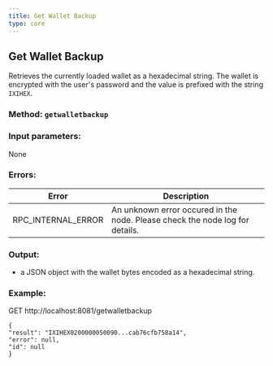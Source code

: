 ```yaml
---
title: Get Wallet Backup
type: core
---
```

## Get Wallet Backup
Retrieves the currently loaded wallet as a hexadecimal string. The wallet is encrypted with the user's password and the value is prefixed with the string `IXIHEX`.
### Method: `getwalletbackup`
### Input parameters:
None

### Errors:

| Error | Description |
| --- | --- |
| RPC_INTERNAL_ERROR | An unknown error occured in the node. Please check the node log for details. |

### Output:
- a JSON object with the wallet bytes encoded as a hexadecimal string.

### Example:
GET http://localhost:8081/getwalletbackup
```
{
"result": "IXIHEX0200000050090...cab76cfb758a14",
"error": null,
"id": null
}
```
